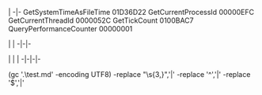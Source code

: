  | 
-|-
                GetSystemTimeAsFileTime                         01D36D22
                GetCurrentProcessId                                     00000EFC
                GetCurrentThreadId                                      0000052C
                GetTickCount                                                    0100BAC7
                QueryPerformanceCounter                        00000001






 | | 
-|-|-




 | | | 
-|-|-|-



(gc '.\test.md' -encoding UTF8) -replace "\s{3,}",'|' -replace '^','|' -replace '$','|'